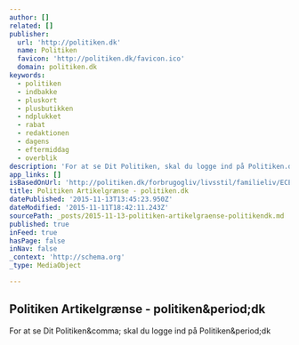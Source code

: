 ```yaml
---
author: []
related: []
publisher:
  url: 'http://politiken.dk'
  name: Politiken
  favicon: 'http://politiken.dk/favicon.ico'
  domain: politiken.dk
keywords:
  - politiken
  - indbakke
  - pluskort
  - plusbutikken
  - ndplukket
  - rabat
  - redaktionen
  - dagens
  - eftermiddag
  - overblik
description: 'For at se Dit Politiken, skal du logge ind på Politiken.dk'
app_links: []
isBasedOnUrl: 'http://politiken.dk/forbrugogliv/livsstil/familieliv/ECE2366356/ung-mor-droppede-uddannelse-pludselig-var-jeg-gravid/'
title: Politiken Artikelgrænse - politiken.dk
datePublished: '2015-11-13T13:45:23.950Z'
dateModified: '2015-11-11T18:42:11.243Z'
sourcePath: _posts/2015-11-13-politiken-artikelgraense-politikendk.md
published: true
inFeed: true
hasPage: false
inNav: false
_context: 'http://schema.org'
_type: MediaObject

---
```

<article style=""><h1>Politiken Artikelgrænse - politiken&amp;period;dk</h1><p>For at se Dit Politiken&amp;comma; skal du logge ind på Politiken&amp;period;dk</p></article>